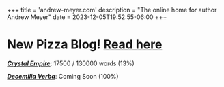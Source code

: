 +++
title = 'andrew-meyer.com'
description = "The online home for author Andrew Meyer"
date = 2023-12-05T19:52:55-06:00
+++
# New Pizza Blog!  [Read here](/posts/pizza/)

***[Crystal Empire](/works/crystal-empire/)***: 17500 / 130000 words (13%)

***[Decemilia Verba](/works/decemilia/)***: Coming Soon (100%)